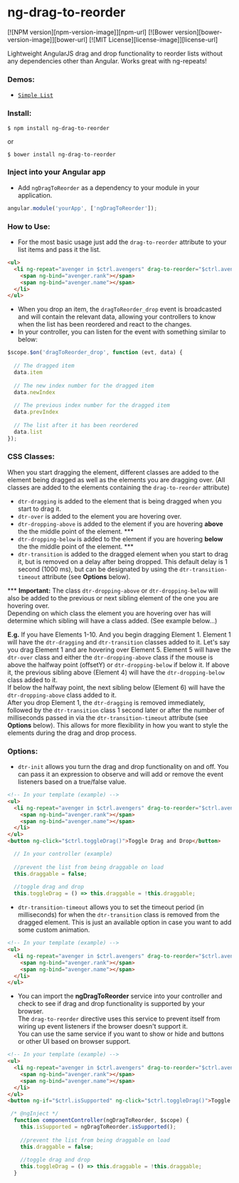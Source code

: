 # ng-drag-to-reorder

[![NPM version][npm-version-image]][npm-url]
[![Bower version][bower-version-image]][bower-url]
[![MIT License][license-image]][license-url]

Lightweight AngularJS drag and drop functionality to reorder lists without any dependencies other than Angular. Works great with ng-repeats!

### Demos: 

- [`Simple List`](http://htmlpreview.github.io/?https://github.com/mhthompson86/ng-drag-to-reorder/blob/master/demo/index.html)


### Install:

```shell
$ npm install ng-drag-to-reorder
```
or
```shell
$ bower install ng-drag-to-reorder
```

### Inject into your Angular app

- Add `ngDragToReorder` as a dependency to your module in your application.

```js
angular.module('yourApp', ['ngDragToReorder']);
```


### How to Use:

- For the most basic usage just add the `drag-to-reorder` attribute to your list items and pass it the list.
```html
<ul>
  <li ng-repeat="avenger in $ctrl.avengers" drag-to-reorder="$ctrl.avengers">
    <span ng-bind="avenger.rank"></span>
    <span ng-bind="avenger.name"></span>
  </li>
</ul>
```

- When you drop an item, the `dragToReorder_drop` event is broadcasted and will contain the relevant data, allowing your controllers to know when the list has been reordered and react to the changes.
- In your controller, you can listen for the event with something similar to below:
```js
$scope.$on('dragToReorder_drop', function (evt, data) {   
    
  // The dragged item
  data.item
  
  // The new index number for the dragged item
  data.newIndex
  
  // The previous index number for the dragged item
  data.prevIndex
  
  // The list after it has been reordered
  data.list
});
```


### CSS Classes:

When you start dragging the element, different classes are added to the element being dragged as well as the elements you are dragging over. 
(All classes are added to the elements containing the `drag-to-reorder` attribute)


- `dtr-dragging` is added to the element that is being dragged when you start to drag it.
- `dtr-over` is added to the element you are hovering over.
- `dtr-dropping-above` is added to the element if you are hovering **above** the the middle point of the element. ***
- `dtr-dropping-below` is added to the element if you are hovering **below** the the middle point of the element. ***
- `dtr-transition` is added to the dragged element when you start to drag it, but is removed on a delay after being dropped. 
This default delay is 1 second (1000 ms), but can be designated by using the `dtr-transition-timeout` attribute (see **Options** below).


*** **Important:**  The class `dtr-dropping-above` or `dtr-dropping-below` will also be added to the previous or next sibling element of the one you are hovering over.  
Depending on which class the element you are hovering over has will determine which sibling will have a class added. (See example below...)

**E.g.**  If you have Elements 1-10.  And you begin dragging Element 1.  Element 1 will have the `dtr-dragging` and `dtr-transition` classes added to it.
Let's say you drag Element 1 and are hovering over Element 5.  Element 5 will have the `dtr-over` class and either the `dtr-dropping-above` class if the mouse is above the
halfway point (offsetY) or `dtr-dropping-below` if below it.   If above it, the previous sibling above (Element 4) will have the `dtr-dropping-below` class added to it.  
If below the halfway point, the next sibling below (Element 6) will have the `dtr-dropping-above` class added to it.  
After you drop Element 1, the `dtr-dragging` is removed immediately, followed by the `dtr-transition` class 1 second later or after the number of milliseconds passed
in via the `dtr-transition-timeout` attribute (see **Options** below).
This allows for more flexibility in how you want to style the elements during the drag and drop process. 


### Options:


- `dtr-init` allows you turn the drag and drop functionality on and off. You can pass it an expression to observe and will add or remove the event listeners based on a true/false value.

```html
<!-- In your template (example) -->
<ul>
  <li ng-repeat="avenger in $ctrl.avengers" drag-to-reorder="$ctrl.avengers" dtr-nit="{{$ctrl.draggable}}">
    <span ng-bind="avenger.rank"></span>
    <span ng-bind="avenger.name"></span>
  </li>
</ul>
<button ng-click="$ctrl.toggleDrag()">Toggle Drag and Drop</button>
```

```javascript
  // In your controller (example)
  
  //prevent the list from being draggable on load
  this.draggable = false;
  
  //toggle drag and drop
  this.toggleDrag = () => this.draggable = !this.draggable;
```


- `dtr-transition-timeout` allows you to set the timeout period (in milliseconds) for when the `dtr-transition` class is removed from the dragged element. 
This is just an available option in case you want to add some custom animation.

```html
<!-- In your template (example) -->
<ul>
  <li ng-repeat="avenger in $ctrl.avengers" drag-to-reorder="$ctrl.avengers"  dtr-transition-timeout="5000">
    <span ng-bind="avenger.rank"></span>
    <span ng-bind="avenger.name"></span>
  </li>
</ul>
```

- You can import the **ngDragToReorder** service into your controller and check to see if drag and drop functionality is supported by your browser.  
The `drag-to-reorder` directive uses this service to prevent itself from wiring up event listeners if the browser doesn't support it.  
You can use the same service if you want to show or hide and buttons or other UI based on browser support.  

```html
<!-- In your template (example) -->
<ul>
  <li ng-repeat="avenger in $ctrl.avengers" drag-to-reorder="$ctrl.avengers" dtr-nit="{{$ctrl.draggable}}">
    <span ng-bind="avenger.rank"></span>
    <span ng-bind="avenger.name"></span>
  </li>
</ul>
<button ng-if="$ctrl.isSupported" ng-click="$ctrl.toggleDrag()">Toggle Drag and Drop</button>
```

```javascript
 /* @ngInject */
  function componentController(ngDragToReorder, $scope) {
    this.isSupported = ngDragToReorder.isSupported();
    
    //prevent the list from being draggable on load
    this.draggable = false;
    
    //toggle drag and drop
    this.toggleDrag = () => this.draggable = !this.draggable;
  }
```
